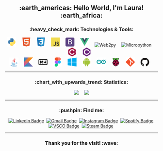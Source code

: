 <!--
**fslaurafs/fslaurafs** is a ✨ _special_ ✨ repository because its `README.md` (this file) appears on your GitHub profile.
### Hi there 👋
Here are some ideas to get you started:
- 🔭 I’m currently working on ...
- 🌱 I’m currently learning ...
- 👯 I’m looking to collaborate on ...
- 🤔 I’m looking for help with ...
- 💬 Ask me about ...
- 📫 How to reach me: ...
- 😄 Pronouns: ...
- ⚡ Fun fact: ...


       Icons:    https://github.com/devicons/devicon
Emoji Cheats:    https://github.com/ikatyang/emoji-cheat-sheet
Stats Themes:    https://github.com/anuraghazra/github-readme-stats

     Gameboy:   <img align="right" src="https://i.pinimg.com/originals/99/f3/4b/99f34ba8bba634ec75b26b56a207e489.gif" height="200"/>
        Neon:   <img align="right" src="https://media3.giphy.com/avatars/dianapietrzyk/wWrk0vNBjwQp.gif" height="250"/>
       Shark:   <img align="right" src="https://images.gamebanana.com/img/ico/sprays/56f1b98f78477.gif" height="250"/>
    Computer:   <img align="right" src="https://raw.githubusercontent.com/MicaelliMedeiros/micaellimedeiros/master/image/computer-illustration.png" min-width="300px" max-                          width="300px" width="300px">

<h3> :sunflower: Um pouco sobre mim: </h3>
<ul>
    <li> :dart: Estou sempre em busca da minha melhor versão;</li>
    <li> :camera: <strong>Fotografia</strong> é um dos meus hobbies;</li>
    <li> :headphones: Amo escutar <strong>música</strong>;</li>
    <li> :video_game: Gosto de jogar <strong>videogame</strong>;</li>
    <li> :muscle: Gosto de praticar <strong>esportes</strong>;</li>
</ul>
-->



<h2 align="center"> :earth_americas: Hello World, I'm Laura! :earth_africa:</h2>

<div align="center">
    <h3> :heavy_check_mark: Technologies & Tools: </h3>
    <p>
        <img src="https://raw.githubusercontent.com/devicons/devicon/master/icons/python/python-original.svg" alt="Python" height="30"/>&emsp;
        <img src="https://raw.githubusercontent.com/devicons/devicon/master/icons/html5/html5-original.svg" alt="HTML5" height="30"/>&emsp;
        <img src="https://raw.githubusercontent.com/devicons/devicon/master/icons/css3/css3-original.svg" alt="CSS3" height="30"/>&emsp;
        <img src="https://raw.githubusercontent.com/devicons/devicon/master/icons/javascript/javascript-original.svg" alt="JavaScript" height="30"/>&emsp;
        <img src="https://raw.githubusercontent.com/devicons/devicon/master/icons/bootstrap/bootstrap-plain.svg" alt="Bootstrap" height="30"/>&emsp;
        <img src="https://raw.githubusercontent.com/devicons/devicon/master/icons/vuejs/vuejs-original.svg" alt="Vuejs" height="30"/>&emsp;
        <img src="https://fossies.org/linux/web2py/extras/icons/web2py.gif" alt="Web2py" height="30"/>&emsp;
        <img src="https://upload.wikimedia.org/wikipedia/commons/a/a5/MicroPython_new_logo.jpg" alt="Micropython" height="30"/>&emsp;
        <img src="https://raw.githubusercontent.com/devicons/devicon/00f02ef57fb7601fd1ddcc2fe6fe670fef3ae3e4/icons/cplusplus/cplusplus-plain.svg" alt="C++" height="30"/>&emsp;
        <img src="https://raw.githubusercontent.com/devicons/devicon/master/icons/csharp/csharp-plain.svg" alt="C#" height="30"/>&emsp;
        <br>
        <img src="https://raw.githubusercontent.com/devicons/devicon/master/icons/java/java-original.svg" alt="Java" height="30"/>&emsp;
        <img src="https://raw.githubusercontent.com/devicons/devicon/master/icons/kotlin/kotlin-original.svg" alt="Kotlin" height="30"/>&emsp;
        <img src="https://raw.githubusercontent.com/devicons/devicon/00f02ef57fb7601fd1ddcc2fe6fe670fef3ae3e4/icons/markdown/markdown-original.svg" alt="Markdown"                           height="30"/>&emsp;
        <img src="https://raw.githubusercontent.com/devicons/devicon/master/icons/figma/figma-original.svg" alt="Figma" height="30"/>&emsp;
        <img src="https://raw.githubusercontent.com/devicons/devicon/00f02ef57fb7601fd1ddcc2fe6fe670fef3ae3e4/icons/windows8/windows8-original.svg" alt="Windows"                             height="30"/>&emsp;
        <img src="https://raw.githubusercontent.com/devicons/devicon/master/icons/android/android-original.svg" alt="Android" height="30"/>&emsp;
        <img src="https://raw.githubusercontent.com/devicons/devicon/master/icons/arduino/arduino-original.svg" alt="Arduino" height="30"/>&emsp;
        <img src="https://raw.githubusercontent.com/devicons/devicon/master/icons/raspberrypi/raspberrypi-original.svg" alt="Raspberry" height="30"/>&emsp;
        <img src="https://raw.githubusercontent.com/devicons/devicon/00f02ef57fb7601fd1ddcc2fe6fe670fef3ae3e4/icons/git/git-plain.svg" alt="Git" height="30"/>&emsp;
        <img src="https://raw.githubusercontent.com/devicons/devicon/00f02ef57fb7601fd1ddcc2fe6fe670fef3ae3e4/icons/github/github-original.svg" alt="Github" height="30"/>&emsp;
    </p>
</div>

<hr>

<div align="center">
    <h3> :chart_with_upwards_trend: Statistics: </h3>
    <img min-width="390px" max-width="390px" width="390px" src="https://github-readme-stats.vercel.app/api?username=fslaurafs&show_icons=true&theme=midnight-purple&cache_seconds=2500">&emsp;
    <img min-width="330px" max-width="330px" width="330px" src="https://github-readme-stats.vercel.app/api/top-langs/?username=fslaurafs&hide=html&layout=compact&theme=midnight-purple&cache_seconds=2500">
</div>

<hr>

<div align="center">
    <h3> :pushpin: Find me: </h3>
    
[![Linkedin Badge](https://img.shields.io/badge/LINKEDIN--0077b5?style=for-the-badge&logo=linkedin&logoColor=0077b5)](https://www.linkedin.com/in/laurafernandessorato/)&nbsp;
[![Gmail Badge](https://img.shields.io/badge/GMAIL--ea4335?style=for-the-badge&logo=gmail&logoColor=ea4335&link=mailto:larafernandessorato@gmail.com)](mailto:larafernandessorato@gmail.com)&nbsp;
[![Instagram Badge](https://img.shields.io/badge/INSTAGRAM--e4405f?style=for-the-badge&logo=instagram&logoColor=e4405f)](https://www.instagram.com/fslaurafs/)&nbsp;
[![Spotify Badge](https://img.shields.io/badge/SPOTIFY--1ed760?style=for-the-badge&logo=spotify&logoColor=1ed760)](https://open.spotify.com/user/laura.sorato)&nbsp;
[![VSCO Badge](https://img.shields.io/badge/VSCO--b5b5b6?style=for-the-badge&logo=vsco&logoColor=b5b5b6)](https://vsco.co/fslaurafs/gallery)&nbsp;
[![Steam Badge](https://img.shields.io/badge/STEAM--17405b?style=for-the-badge&logo=steam&logoColor=17405b)](https://steamcommunity.com/id/fslaurafs/)&nbsp;

</div>
    
<hr>

<h3 align="center"> Thank you for the visit! :wave: </h3>
